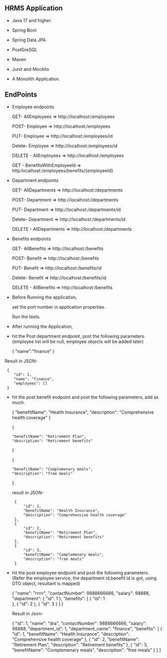 ## HRMS Application

- Java 17 and higher.
- Spring Boot
- Spring Data JPA.
- PostGreSQL
- Maven
- Junit and Mockito

- A Monolith Application.

## EndPoints

- Employee endpoints

  GET- AllEmployees => http://localhost:<port>/employees
  
  POST- Employee => http://localhost:<port>/employees
  
  PUT- Employee => http://localhost:<port>/employees/id
  
  Delete- Employee => http://localhost:<port>/employees/id
  
  DELETE - AllEmployees => http://localhost:<port>/employees
  
  GET - BenefitsWithEmployeeId => http:localhost:<port>/employees/benefits/{employeeId}
  
  
- Department endpoints

  GET- AllDepartments => http://localhost:<port>/departments
  
  POST- Department => http://localhost:<port>/departments
  
  
  PUT- Department => http://localhost:<port>/departments/id
  
  Delete- Department => http://localhost:<port>/departments/id
  
  DELETE - AllDepartments => http://localhost:<port>/departments
  
  
- Benefits endpoints

  GET- AllBenefits => http://localhost:<port>/benefits
  
  POST- Benefit => http://localhost:<port>/benefits
  
  PUT- Benefit => http://localhost:<port>/benefits/id
  
  Delete- Benefit => http://localhost:<port>/benefits/id
  
  DELETE - AllBenefits => http://localhost:<port>/benefits
  
- Before Running the application,
 
  set the port number in application properties. 
  
  Run the tests.
 
 - After running the Application,

 - hit the Post department endpoint, post the following parameters.
  (employee list will be null, employee objects will be added later) 
  
     {
       "name":"finance"
     }
     
  Result in JSON-
  
     {
        "id": 1,
        "name": "finance",
        "employees": []
     }
 
 - hit the post benefit endpoint and post the following parameters, add as much.
  
    {
      "benefitName": "Health Insurance",
      "description": "Comprehensive health coverage"
    }
    
    {
            
       "benefitName": "Retirement Plan",
       "description": "Retirement benefits"
    }
    
    {
            
       "benefitName": "Complemenary meals",
       "description": "free meals"
    }
    
   result in JSON-
   
        {
            "id": 1,
            "benefitName": "Health Insurance",
            "description": "Comprehensive health coverage"
        },
        {
            "id": 2,
            "benefitName": "Retirement Plan",
            "description": "Retirement benefits"
        },
        {
            "id": 3,
            "benefitName": "Complemenary meals",
            "description": "free meals"
        }
  
 - hit the post employee endpoint and post the following parameters.
  (Refer the employee service, the department id,benefit id is got, using DTO object, resultant is mapped)
  
     {
        "name": "rrrrr",
        "contactNumber": 9888666666,
        "salary": 98888,
        "department": {
            "id": 1
        },
        "benefits": [
            {
                "id": 1  
            },
            {
                "id": 2
            },
            {
                "id": 3
            }
        ]
     }
     
   Result in Json-
   
      {
        "id": 1,
        "name": "dra",
        "contactNumber": 9888666666,
        "salary": 98888,
        "department_id": 1,
        "department_name": "finance",
        "benefits": [
        {
            "id": 1,
            "benefitName": "Health Insurance",
            "description": "Comprehensive health coverage"
        },
        {
            "id": 2,
            "benefitName": "Retirement Plan",
            "description": "Retirement benefits"
        },
        {
            "id": 3,
            "benefitName": "Complemenary meals",
            "description": "free meals"
        }
    ]
    }
  
  